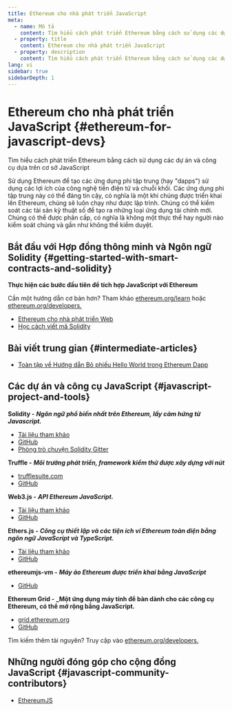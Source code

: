 ```yaml
---
title: Ethereum cho nhà phát triển JavaScript
meta:
  - name: Mô tả
    content: Tìm hiểu cách phát triển Ethereum bằng cách sử dụng các dự án và công cụ dựa trên cơ sở JavaScript
  - property: title
    content: Ethereum cho nhà phát triển JavaScript
  - property: description
    content: Tìm hiểu cách phát triển Ethereum bằng cách sử dụng các dự án và công cụ dựa trên cơ sở JavaScript
lang: vi
sidebar: true
sidebarDepth: 1
---
```


# Ethereum cho nhà phát triển JavaScript {#ethereum-for-javascript-devs}

<div class="featured">Tìm hiểu cách phát triển Ethereum bằng cách sử dụng các dự án và công cụ dựa trên cơ sở JavaScript</div>

Sử dụng Ethereum để tạo các ứng dụng phi tập trung (hay "dapps") sử dụng các lợi ích của công nghệ tiền điện tử và chuỗi khối. Các ứng dụng phi tập trung này có thể đáng tin cậy, có nghĩa là một khi chúng được triển khai lên Ethereum, chúng sẽ luôn chạy như được lập trình. Chúng có thể kiểm soát các tài sản kỹ thuật số để tạo ra những loại ứng dụng tài chính mới. Chúng có thể được phân cấp, có nghĩa là không một thực thể hay người nào kiểm soát chúng và gần như không thể kiểm duyệt.

## Bắt đầu với Hợp đồng thông minh và Ngôn ngữ Solidity {#getting-started-with-smart-contracts-and-solidity}

**Thực hiện các bước đầu tiên để tích hợp JavaScript với Ethereum**

Cần một hướng dẫn cơ bản hơn? Tham khảo [ethereum.org/learn](/vi/learn/) hoặc [ethereum.org/developers.](/vi/developers/)

- [Ethereum cho nhà phát triển Web](https://medium.com/@mvmurthy/ethereum-for-web-developers-890be23d1d0c)
- [Học cách viết mã Solidity](https://cryptozombies.io/)

## Bài viết trung gian {#intermediate-articles}

- [Toàn tập về Hướng dẫn Bỏ phiếu Hello World trong Ethereum Dapp](https://medium.com/@mvmurthy/full-stack-hello-world-voting-ethereum-dapp-tutorial-part-1-40d2d0d807c2)

## Các dự án và công cụ JavaScript {#javascript-project-and-tools}

**Solidity -** **_Ngôn ngữ phổ biến nhất trên Ethereum, lấy cảm hứng từ Javascript._**

- [Tài liệu tham khảo](https://solidity.readthedocs.io)
- [GitHub](https://github.com/ethereum/solidity/)
- [Phòng trò chuyện Solidity Gitter](https://gitter.im/ethereum/solidity/)

**Truffle -** **_Môi trường phát triển, framework kiểm thử được xây dựng với nút_**

- [trufflesuite.com](https://www.trufflesuite.com/)
- [GitHub](https://github.com/trufflesuite/truffle)

**Web3.js -** **_API Ethereum JavaScript._**

- [Tài liệu tham khảo](https://web3js.readthedocs.io/en/1.0/)
- [GitHub](https://github.com/ethereum/web3.js/)

**Ethers.js -** **_Công cụ thiết lập và các tiện ích ví Ethereum toàn diện bằng ngôn ngữ JavaScript và TypeScript._**

- [Tài liệu tham khảo](https://docs.ethers.io/ethers.js/html/)
- [GitHub](https://github.com/ethers-io/ethers.js/)

**ethereumjs-vm -** **_Máy ảo Ethereum được triển khai bằng JavaScript_**

- [GitHub](https://github.com/ethereumjs/ethereumjs-vm)

**Ethereum Grid -** **\_Một ứng dụng máy tính để bàn dành cho các công cụ Ethereum, có thể mở rộng bằng JavaScript.**

- [grid.ethereum.org](https://grid.ethereum.org)
- [GitHub](https://github.com/ethereum/grid)

Tìm kiếm thêm tài nguyên? Truy cập vào [ethereum.org/developers.](/vi/developers/)

## Những người đóng góp cho cộng đồng JavaScript {#javascript-community-contributors}

- [EthereumJS](https://ethereumjs.github.io)

